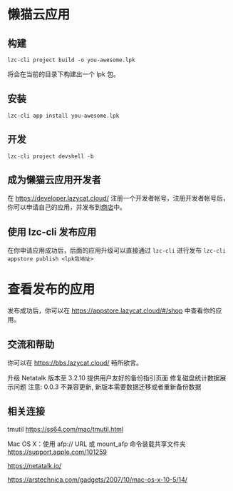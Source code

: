 
# 懒猫云应用

## 构建
```
lzc-cli project build -o you-awesome.lpk
```
将会在当前的目录下构建出一个 lpk 包。

## 安装
```
lzc-cli app install you-awesome.lpk
```

## 开发
```
lzc-cli project devshell -b
```

## 成为懒猫云应用开发者
在 https://developer.lazycat.cloud/ 注册一个开发者帐号，注册开发者帐号后，你可以申请自己的应用，并发布到[商店](https://appstore.lazycat.cloud/)中。

## 使用 lzc-cli 发布应用
在你申请应用成功后，后面的应用升级可以直接通过 `lzc-cli` 进行发布
`lzc-cli appstore publish <lpk包地址>`

# 查看发布的应用
发布成功后，你可以在 https://appstore.lazycat.cloud/#/shop 中查看你的应用。

## 交流和帮助
你可以在 https://bbs.lazycat.cloud/ 畅所欲言。

升级 Netatalk 版本至 3.2.10 
提供用户友好的备份指引页面
修复磁盘统计数据展示问题
注意: 0.0.3 不兼容更新, 新版本需要数据迁移或者重新备份数据

## 相关连接

tmutil <https://ss64.com/mac/tmutil.html>

Mac OS X：使用 afp:// URL 或 mount_afp 命令装载共享文件夹 <https://support.apple.com/101259>

<https://netatalk.io/>

<https://arstechnica.com/gadgets/2007/10/mac-os-x-10-5/14/>
